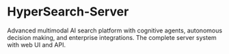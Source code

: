 # HyperSearch-Server
Advanced multimodal AI search platform with cognitive agents, autonomous decision making, and enterprise integrations. The complete server system with web UI and API.
